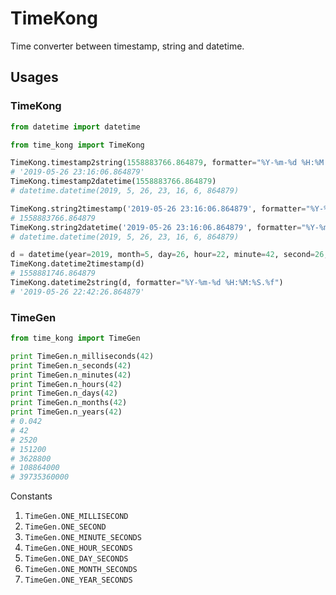 # TimeKong

Time converter between timestamp, string and datetime.

## Usages

### TimeKong
```python
from datetime import datetime

from time_kong import TimeKong

TimeKong.timestamp2string(1558883766.864879, formatter="%Y-%m-%d %H:%M:%S.%f")
# '2019-05-26 23:16:06.864879'
TimeKong.timestamp2datetime(1558883766.864879)
# datetime.datetime(2019, 5, 26, 23, 16, 6, 864879)

TimeKong.string2timestamp('2019-05-26 23:16:06.864879', formatter="%Y-%m-%d %H:%M:%S.%f")
# 1558883766.864879
TimeKong.string2datetime('2019-05-26 23:16:06.864879', formatter="%Y-%m-%d %H:%M:%S.%f")
# datetime.datetime(2019, 5, 26, 23, 16, 6, 864879)

d = datetime(year=2019, month=5, day=26, hour=22, minute=42, second=26, microsecond=864879)
TimeKong.datetime2timestamp(d)
# 1558881746.864879
TimeKong.datetime2string(d, formatter="%Y-%m-%d %H:%M:%S.%f")
# '2019-05-26 22:42:26.864879'
```

### TimeGen
```python
from time_kong import TimeGen

print TimeGen.n_milliseconds(42)
print TimeGen.n_seconds(42)
print TimeGen.n_minutes(42)
print TimeGen.n_hours(42)
print TimeGen.n_days(42)
print TimeGen.n_months(42)
print TimeGen.n_years(42)
# 0.042
# 42
# 2520
# 151200
# 3628800
# 108864000
# 39735360000
```

Constants

1. `TimeGen.ONE_MILLISECOND`
2. `TimeGen.ONE_SECOND`
3. `TimeGen.ONE_MINUTE_SECONDS`
4. `TimeGen.ONE_HOUR_SECONDS`
5. `TimeGen.ONE_DAY_SECONDS`
6. `TimeGen.ONE_MONTH_SECONDS`
7. `TimeGen.ONE_YEAR_SECONDS`